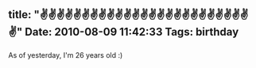 title: "✌✌✌✌✌✌✌✌✌✌✌✌✌✌✌✌✌✌✌✌✌✌✌✌✌✌"
Date: 2010-08-09 11:42:33
Tags: birthday
---
As of yesterday, I'm 26 years old :)
